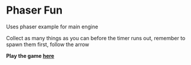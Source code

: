 <h1>Phaser Fun</h1>
<p>Uses phaser example for main engine<p>
<p>Collect as many things as you can before the timer runs out, remember to spawn them first, follow the arrow</p>
<p><b>Play the game <a href="https://philaturner.github.io/phaser-fun/">here</a></b></p>
